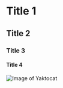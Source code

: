 # Title 1
## Title 2
### Title 3
#### Title 4
![Image of Yaktocat](https://octodex.github.com/images/yaktocat.png)
